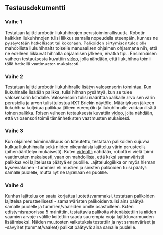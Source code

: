 ## Testausdokumentti

### Vaihe 1
Testataan lajittelurobotin liukuhihnojen perustoiminnallisuutta. Robotin kaikkien liukuhihnojen tulisi liikkua samalla nopeudella eteenpäin, kunnes ne pysäytetään hetkellisesti tai kokonaan. Palikoiden siirtymisen tulee olla mahdollista liukuhihnalta toiselle manuaalisen ohjaimen ohjaamana niin, että ne edelleen liikkuvat hihnalla ohjaamisen jälkeen, eivätkä tipu. Ensimmäisen vaiheen testauksesta kuvattiin [video](https://www.dropbox.com/s/6gfreld1poeap2l/File%2028.12.2017%2023.41.34.mov?dl=0), jolla nähdään, että liukuhihna toimii tällä hetkellä vaatimusten mukaisesti.

### Vaihe 2
Testataan lajittelurobotin liukuhihnalle lisätyn valosensorin toimintaa. Kun liukuhinalle lisätään palikka, tulisi hihnan pysähtyä, kun se tulee valosensorin kohdalle. Valosensorin tulisi määrittää palikalle arvo sen värin perustella ja arvon tulisi tulostua NXT Brickin näytölle. Määrityksen jälkeen liukuhihna kuljettaa palikkaa jälleen eteenpäin ja liukuhihnalle voidaan lisätä toinen palikka. Toisen vaiheen testauksesta kuvattiin [video](https://www.dropbox.com/s/mchb3pmm52nt5f5/MVI_7975.MOV?dl=0), jolta nähdään, että valosensori toimii tämänhetkisten vaatimusten mukaisesti.

### Vaihe 3
Kun ohjaimen toiminnallisuus on toteutettu, testataan palikoiden sujuvaa kulkua liukuhihnalla sekä niiden oikeanlaista lajittelua värin perusteella (aihemäärittelyn mukaisesti). Kuten [videolta](https://www.dropbox.com/s/jcktb20et3ykc7r/File%208.1.2018%2018.47.58.mov?dl=0) nähdään, robotti ei vielä toimi vaatimusten mukaisesti, vaan on mahdollista, että kaksi samanväristä palikkaa voi lajittelussa päätyä eri puolille. Lajittelulogiikka on myös hieman kyseenalainen - tummien eli mustien ja sinisten palikoiden tulisi päätyä samalle puolelle, mutta nyt ne lajitellaan eri puolille.

### Vaihe 4
Kunhan lajittelua on saatu korjattua luotettavammaksi, testataan palikoiden lajittelua perusteellisesti - samanväristen palikoiden tulisi aina päätyä samalle puolelle ja tummien/vaaleiden omille osastoilleen. Kuten edistymisraportissa 5 mainittiin, testattavia palikoita yhtenäistettiin ja niiden saamien arvojen välille koitettiin saada suurempia eroja lajitteluvarmuuden lisäämiseksi. Näiden muutosten vaikutuksia testattiin ja nyt samanväriset ja -sävyiset (tummat/vaaleat) palikat päätyvät aina samalle puolelle.
